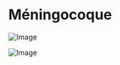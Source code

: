 # Méningocoque

![Image](.//media/infections/Scan_0210.jpg)

![Image](.//media/infections/Scan_0210_verso.jpg)
